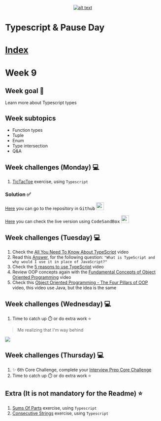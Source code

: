 <a align= 'center' href="https://www.core-code.io/">

![alt text](https://uploads-ssl.webflow.com/5eb2f56932c3562feab232e3/5f73550d00249e7e96c9f3de_Logo.png "corecodeio")

</a>

# Typescript & Pause Day

# [Index](/README.md)

# Week 9

## Week goal 🏁

<p>Learn more about Typescript types</p>

## Week subtopics

- Function types
- Tuple
- Enum
- Type intersection
- Q&A

## Week challenges (Monday) 💻

1. [TicTacToe](./exercises/e00/desc) exercise, using `Typescript`

### Solution ✅

[Here](https://github.com/ed-averi/tic-tac-toe) you can go to the repository in <kbd>Github</kbd> <img height= "25" width= "25" src="https://cdn.icon-icons.com/icons2/2429/PNG/512/github_logo_icon_147285.png"/>

[Here](https://xv9chv.csb.app/) you can check the live version using <kbd>CodeSandBox</kbd> <img height="25" src="https://user-images.githubusercontent.com/9214195/55269840-27da2a00-526e-11e9-8944-6f2d7f8401b4.png"/>
## Week challenges (Tuesday) 💻

1. Check the [All You Need To Know About TypeScript](https://www.youtube.com/watch?v=eCZhz0JCVx0) video
2. Read this [Answer](https://stackoverflow.com/questions/12694530/what-is-typescript-and-why-would-i-use-it-in-place-of-javascript/35048303#35048303), for the following question: `"What is TypeScript and why would I use it in place of JavaScript?"`
3. Check the [5 reasons to use TypeScript](https://www.youtube.com/watch?v=BDCjP9VLoPo) video
4. Review OOP concepts again with the [Fundamental Concepts of Object Oriented Programming](https://www.youtube.com/watch?v=m_MQYyJpIjg) video
5. Check this [Object Oriented Programming - The Four Pillars of OOP](https://www.youtube.com/watch?v=1ONhXmQuWP8) video, this video use Java, but the idea is the same

## Week challenges (Wednesday) 💻

1. Time to catch up ⏱️ or do extra work ⭐

>Me realizing that I'm way behind

<img src="https://media2.giphy.com/media/PHeIue5jYtd4s/giphy.gif?cid=ecf05e473wcqtjr8s9gkimgzymak4999c4scesp1cxe6hrqr&rid=giphy.gif&ct=g">

## Week challenges (Thursday) 💻

1. ✨ 6th Core Challenge, complete your [Interview Prep Core Challenge](https://www.notion.so/corecode/Mock-Interviews-a997bd9a907c43e58530ffca517f4cae)
2. Time to catch up ⏱️ or do extra work ⭐

## Extra (It is not mandatory for the Readme) ⭐

1. [Sums Of Parts](./exercises/e01/desc) exercise, using `Typescript`
2. [Consecutive Strings](./exercises/e02/desc) exercise, using `Typescript`
